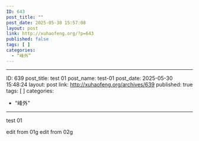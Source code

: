 ```yaml
---
ID: 643
post_title: ""
post_date: 2025-05-30 15:57:08
layout: post
link: http://xuhaofeng.org/?p=643
published: false
tags: [ ]
categories:
  - “峰外”
---
```

---
ID: 639
post_title: test 01
post_name: test-01
post_date: 2025-05-30 15:48:24
layout: post
link: http://xuhaofeng.org/archives/639
published: true
tags: [ ]
categories:
  - “峰外”
---
test 01

edit from 01g
edit from 02g